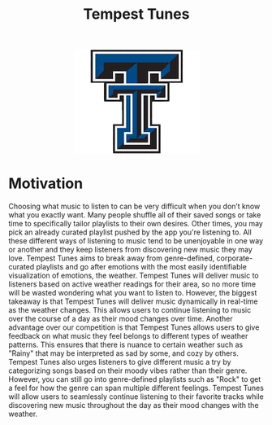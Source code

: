 <h1 align="center"><strong>Tempest Tunes</strong></h2>
<br />
<br />

<div align="center">
    <img src="logo.png" />
</div>

<h1>Motivation</h1>
<p>
    Choosing what music to listen to can be very difficult when you don’t know what you exactly want. Many people shuffle all of their saved songs or take time to specifically tailor playlists to their own desires. Other times, you may pick an already curated playlist pushed by the app you're listening to. All these different ways of listening to music tend to be unenjoyable in one way or another and they keep listeners from discovering new music they may love. Tempest Tunes aims to break away from genre-defined, corporate-curated playlists and go after emotions with the most easily identifiable visualization of emotions, the weather. Tempest Tunes will deliver music to listeners based on active weather readings for their area, so no more time will be wasted wondering what you want to listen to. However, the biggest takeaway is that Tempest Tunes will deliver music dynamically in real-time as the weather changes. This allows users to continue listening to music over the course of a day as their mood changes over time. Another advantage over our competition is that Tempest Tunes allows users to give feedback on what music they feel belongs to different types of weather patterns. This ensures that there is nuance to certain weather such as "Rainy" that may be interpreted as sad by some, and cozy by others. Tempest Tunes also urges listeners to give different music a try by categorizing songs based on their moody vibes rather than their genre. However, you can still go into genre-defined playlists such as "Rock" to get a feel for how the genre can span multiple different feelings. Tempest Tunes will allow users to seamlessly continue listening to their favorite tracks while discovering new music throughout the day as their mood changes with the weather.

</p>


